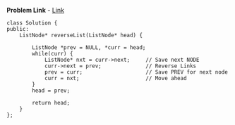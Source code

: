 <b>Problem Link</b> - <a href="https://leetcode.com/problems/reverse-linked-list/" target="_blank">Link</a>

```
class Solution {
public:
    ListNode* reverseList(ListNode* head) {

        ListNode *prev = NULL, *curr = head;
        while(curr) {
            ListNode* nxt = curr->next;     // Save next NODE
            curr->next = prev;              // Reverse Links
            prev = curr;                    // Save PREV for next node
            curr = nxt;                     // Move ahead
        }
        head = prev;

        return head;
    }
};
```
